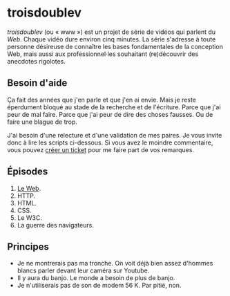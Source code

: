 # troisdoublev

_troisdoublev_ (ou « www ») est un projet de série de vidéos qui parlent du _Web_. Chaque vidéo dure environ cinq minutes. La série s'adresse à toute personne désireuse de connaître les bases fondamentales de la conception Web, mais aussi aux professionnel·les souhaitant (re)découvrir des anecdotes rigolotes.

## Besoin d'aide

Ça fait des années que j'en parle et que j'en ai envie. Mais je reste éperdument bloqué au stade de la recherche et de l'écriture. Parce que j'ai peur de mal faire. Parce que j'ai peur de dire des choses fausses. Ou de faire une blague de trop.

J'ai besoin d'une relecture et d'une validation de mes paires. Je vous invite donc à lire les scripts ci-dessous. Si vous avez le moindre commentaire, vous pouvez [créer un ticket](https://github.com/hteumeuleu/troisdoublev/issues/new) pour me faire part de vos remarques.

## Épisodes

1. [Le Web](01-le-web.md).
2. HTTP.
3. HTML.
4. CSS.
5. Le W3C.
6. La guerre des navigateurs.

## Principes

* Je ne montrerais pas ma tronche. On voit déjà bien assez d'hommes blancs parler devant leur caméra sur Youtube.
* Il y aura du banjo. Le monde a besoin de plus de banjo.
* Je n'utiliserais pas de son de modem 56 K. Par pitié, non.